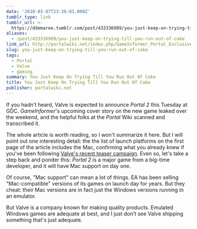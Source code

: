```yaml
---
date: '2010-03-07T23:36:01.000Z'
tumblr_type: link
tumblr_url: >-
  https://ddemaree.tumblr.com/post/433336989/you-just-keep-on-trying-till-you-run-out-of-cake
aliases:
  - /post/433336989/you-just-keep-on-trying-till-you-run-out-of-cake
link_url: http://portalwiki.net/index.php/GameInformer_Portal_Exclusive
slug: you-just-keep-on-trying-till-you-run-out-of-cake
tags:
  - Portal
  - Valve
  - gaming
summary: You Just Keep On Trying Till You Run Out Of Cake
title: You Just Keep On Trying Till You Run Out Of Cake
publisher: portalwiki.net
---
```


If you hadn't heard, Valve is expected to announce _Portal 2_ this Tuesday at GDC. _GameInformer_'s upcoming cover story on the new game leaked over the weekend, and the helpful folks at the _Portal_ Wiki scanned and transcribed it.

The whole article is worth reading, so I won't summarize it here. But I will point out one interesting detail: the the list of launch platforms on the first page of the article includes the Mac, confirming what you already knew if you've been following [Valve's recent teaser campaign][gz]. Even so, let's take a step back and ponder this: _Portal 2_ is a major game from a big-time developer, and it will have Mac support on day one.

Of course, "Mac support" can mean a lot of things. EA has been selling "Mac-compatible" versions of its games on launch day for years. But they cheat: their Mac versions are in fact just the Windows versions running in an emulator.

But Valve is a company known for making quality products. Emulated Windows games are adequate at best, and I just don't see Valve shipping something that's just adequate.

[gz]:http://gizmodo.com/5484987/valves-mac-teasers-just-made-me-change-my-pants